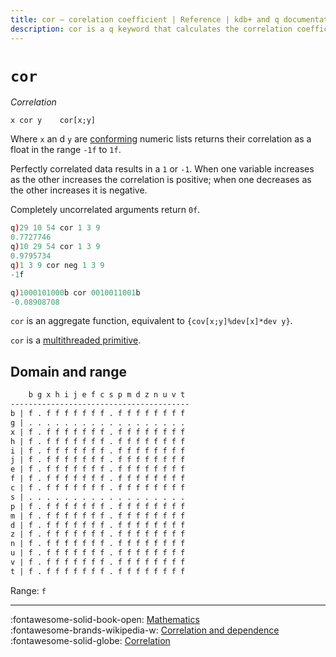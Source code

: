 ```yaml
---
title: cor – corelation coefficient | Reference | kdb+ and q documentation
description: cor is a q keyword that calculates the correlation coefficient of two numeric lists.
---
```

# `cor`



_Correlation_

```syntax
x cor y    cor[x;y]
```

Where `x` an d `y` are [conforming](../basics/conformable.md) numeric lists returns their correlation as a float in the range `-1f` to `1f`. 

Perfectly correlated data results in a `1` or `-1`. When one variable increases as the other increases the correlation is positive; when one decreases as the other increases it is negative. 

Completely uncorrelated arguments return `0f`.

```q
q)29 10 54 cor 1 3 9
0.7727746
q)10 29 54 cor 1 3 9
0.9795734
q)1 3 9 cor neg 1 3 9
-1f

q)1000101000b cor 0010011001b
-0.08908708
```

`cor` is an aggregate function, equivalent to `{cov[x;y]%dev[x]*dev y}`.

`cor` is a [multithreaded primitive](../kb/mt-primitives.md).


## Domain and range

```txt
    b g x h i j e f c s p m d z n u v t
----------------------------------------
b | f . f f f f f f f . f f f f f f f f
g | . . . . . . . . . . . . . . . . . .
x | f . f f f f f f f . f f f f f f f f
h | f . f f f f f f f . f f f f f f f f
i | f . f f f f f f f . f f f f f f f f
j | f . f f f f f f f . f f f f f f f f
e | f . f f f f f f f . f f f f f f f f
f | f . f f f f f f f . f f f f f f f f
c | f . f f f f f f f . f f f f f f f f
s | . . . . . . . . . . . . . . . . . .
p | f . f f f f f f f . f f f f f f f f
m | f . f f f f f f f . f f f f f f f f
d | f . f f f f f f f . f f f f f f f f
z | f . f f f f f f f . f f f f f f f f
n | f . f f f f f f f . f f f f f f f f
u | f . f f f f f f f . f f f f f f f f
v | f . f f f f f f f . f f f f f f f f
t | f . f f f f f f f . f f f f f f f f
```

Range: `f`


----
:fontawesome-solid-book-open:
[Mathematics](../basics/math.md)
<br>
:fontawesome-brands-wikipedia-w:
[Correlation and dependence](https://en.wikipedia.org/wiki/Correlation_and_dependence "Wikipedia")
<br>
:fontawesome-solid-globe:
[Correlation](http://financereference.com/learn/correlation "financereference.com")

